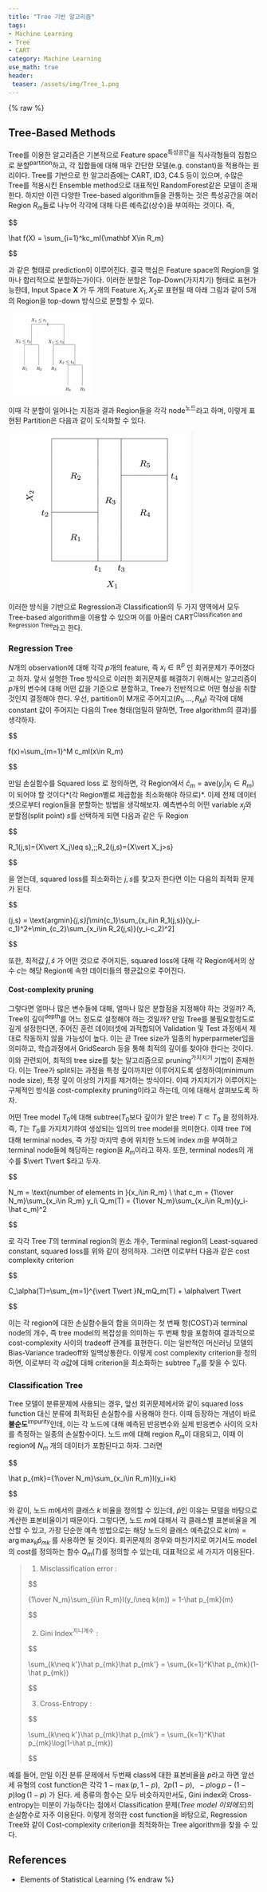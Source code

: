```yaml
---
title: "Tree 기반 알고리즘"
tags:
- Machine Learning
- Tree
- CART
category: Machine Learning
use_math: true
header: 
 teaser: /assets/img/Tree_1.png
---
```

{% raw %}
## Tree-Based Methods

Tree를 이용한 알고리즘은 기본적으로 Feature space<sup>특성공간</sup>을 직사각형들의 집합으로 분할<sup>partition</sup>하고, 각 집합들에 대해 매우 간단한 모델(e.g. constant)을 적용하는 원리이다. Tree를 기반으로 한 알고리즘에는 CART, ID3, C4.5 등이 있으며, 수많은 Tree를 적용시킨 Ensemble method으로 대표적인 RandomForest같은 모델이 존재한다. 하지만 이런 다양한 Tree-based algorithm들을 관통하는 것은 특성공간을 여러 Region $R_m$들로 나누어 각각에 대해 다른 예측값(상수)을 부여하는 것이다. 즉,

$$

\hat f(X) = \sum_{i=1}^kc_mI\{\mathbf X\in R_m\}

$$

과 같은 형태로 prediction이 이루어진다. 결국 핵심은 Feature space의 Region을 얼마나 합리적으로 분할하는가이다. 이러한 분할은 Top-Down(가지치기) 형태로 표현가능한데, Input Space $\mathbf X$ 가 두 개의 Feature $X_1,X_2$로 표현될 때 아래 그림과 같이 5개의 Region을 top-down 방식으로 분할할 수 있다.

<img src="/assets/img/Tree_0.png" alt="스크린샷 2022-04-13 오후 2.29.49" style="zoom:25%;" />

이때 각 분할이 일어나는 지점과 결과 Region들을 각각 node<sup>노드</sup>라고 하며, 이렇게 표현된 Partition은 다음과 같이 도식화할 수 있다.

<img src="/assets/img/Tree_1.png" alt="스크린샷 2022-04-13 오후 2.30.35" style="zoom:50%;" />

이러한 방식을 기반으로 Regression과 Classification의 두 가지 영역에서 모두 Tree-based algorithm을 이용할 수 있으며 이를 아울러 CART<sup>Classification and Regression Tree</sup>라고 한다.

### Regression Tree

$N$개의 observation에 대해 각각 $p$개의 feature, 즉 $x_i\in\mathbb R^p$ 인 회귀문제가 주어졌다고 하자. 앞서 설명한 Tree 방식으로 이러한 회귀문제를 해결하기 위해서는 알고리즘이 $p$개의 변수에 대해 어떤 값을 기준으로 분할하고, Tree가 전반적으로 어떤 형상을 취할 것인지 결정해야 한다. 우선, partition이 M개로 주어지고($R_1,\ldots,R_M$) 각각에 대해 constant 값이 주어지는 다음의 Tree 형태(엄밀히 말하면, Tree algorithm의 결과)를 생각하자.

$$

f(x)=\sum_{m=1}^M c_mI(x\in R_m)

$$

만일 손실함수를 Squared loss 로 정의하면, 각 Region에서 $\hat c_m = \text{ave}(y_i\vert x_i\in R_m)$ 이 되어야 할 것이다*(각 Region별로 제곱합을 최소화해야 하므로)*. 이제 전체 데이터셋으로부터 region들을 분할하는 방법을 생각해보자. 예측변수의 어떤 variable $x_j$와 분할점(split point) $s$를 선택하게 되면 다음과 같은 두 Region

$$

R_1(j,s)=\{X\vert X_j\leq s\},\;\;R_2(j,s)=\{X\vert X_j>s\}

$$

을 얻는데, squared loss를 최소화하는 $j,s$를 찾고자 한다면 이는 다음의 최적화 문제가 된다.

$$

(j,s) = \text{argmin}_{j,s}[\min_{c_1}\sum_{x_i\in R_1(j,s)}(y_i-c_1)^2+\min_{c_2}\sum_{x_i\in R_2(j,s)}(y_i-c_2)^2]

$$

또한, 최적값 $\hat j,\hat s$ 가 어떤 것으로 주어지든, squared loss에 대해 각 Region에서의 상수 $c$는 해당 Region에 속한 데이터들의 평균값으로 주어진다.

#### Cost-complexity pruning

그렇다면 얼마나 많은 변수들에 대해, 얼마나 많은 분할점을 지정해야 하는 것일까? 즉, Tree의 깊이<sup>depth</sup>를 어느 정도로 설정해야 하는 것일까? 만일 Tree를 불필요할정도로 깊게 설정한다면, 주어진 훈련 데이터셋에 과적합되어 Validation 및 Test 과정에서 제대로 작동하지 않을 가능성이 높다. 이는 곧 Tree size가 일종의 hyperparmeter임을 의미하고, 학습과정에서 GridSearch 등을 통해 최적의 깊이를 찾아야 한다는 것이다. 이와 관련되어, 최적의 tree size를 찾는 알고리즘으로 pruning<sup>가지치기</sup> 기법이 존재한다. 이는 Tree가 split되는 과정을 특정 깊이까지만 이루어지도록 설정하여(minimum node size), 특정 깊이 이상의 가지를 제거하는 방식이다. 이때 가지치기가 이루어지는 구체적인 방식을 cost-complexity pruning이라고 하는데, 이에 대해서 살펴보도록 하자.

어떤 Tree model $T_0$에 대해 subtree($T_0$보다 깊이가 얕은 tree) $T\subset T_0$ 을 정의하자. 즉, $T$는 $T_0$를 가지치기하여 생성되는 임의의 tree model을 의미한다. 이때 tree $T$에 대해 terminal nodes, 즉 가장 마지막 층에 위치한 노드에 index $m$을 부여하고 terminal node들에 해당하는 region을 $R_m$이라고 하자. 또한, terminal nodes의 개수를 $\vert T\vert $라고 두자.

$$

N_m = \text{number of elements in }\{x_i\in R_m\} \\
\hat c_m = {1\over N_m}\sum_{x_i\in R_m} y_i\\
Q_m(T) = {1\over N_m}\sum_{x_i\in R_m}(y_i-\hat c_m)^2

$$

로 각각 Tree $T$의 terminal region의 원소 개수, Terminal region의 Least-squared constant, squared loss를 위와 같이 정의하자. 그러면 이로부터 다음과 같은 cost complexity criterion

$$

C_\alpha(T)=\sum_{m=1}^{\vert T\vert }N_mQ_m(T) + \alpha\vert T\vert 

$$

이는 각 region에 대한 손실함수들의 합을 의미하는 첫 번째 항(COST)과 terminal node의 개수, 즉 tree model의 복잡성을 의미하는 두 번째 항을 포함하여 결과적으로 cost-complexity 사이의 tradeoff 관계를 표현한다. 이는 일반적인 머신러닝 모델의 Bias-Variance tradeoff와 일맥상통한다. 이렇게 cost complexity criterion을 정의하면, 이로부터 각 $\alpha$값에 대해 criterion을 최소화하는 subtree $T_\alpha$를 찾을 수 있다.

### Classification Tree

Tree 모델이 분류문제에 사용되는 경우, 앞선 회귀문제에서와 같이 squared loss function 대신 분류에 최적화된 손실함수를 사용해야 한다. 이때 등장하는 개념이 바로 **불순도**<sup>impurity</sup>인데, 이는 각 노드에 대해 예측된 반응변수와 실제 반응변수 사이의 오차를 측정하는 일종의 손실함수이다. 노드 $m$에 대해 region $R_m$이 대응되고, 이때 이 region에 $N_m$ 개의 데이터가 포함된다고 하자. 그러면

$$

\hat p_{mk}={1\over N_m}\sum_{x_i\in R_m}I(y_i=k)

$$

와 같이, 노드 $m$에서의 클래스 $k$ 비율을 정의할 수 있는데, $\hat p$인 이유는 모델을 바탕으로 계산한 표본비율이기 때문이다. 그렇다면, 노드 $m$에 대해서 각 클래스별 표본비율을 계산할 수 있고, 가장 단순한 예측 방법으로는 해당 노드의 클래스 예측값으로 $k(m)=\arg\max_k\hat p_{mk}$ 를 사용하면 될 것이다. 회귀문제의 경우와 마찬가지로 여기서도 model의 cost를 정의하는 함수 $Q_m(T)$를 정의할 수 있는데, 대표적으로 세 가지가 이용된다.

> 1. Misclassification error :
>
> 
> $$
> 
> {1\over N_m}\sum_{i\in R_m}I(y_i\neq k(m)) = 1-\hat p_{mk}(m)
> 
> $$
> 
>
> 2. Gini Index<sup>지니계수</sup> :
>
> 
> $$
> 
> \sum_{k\neq k'}\hat p_{mk}\hat p_{mk'} = \sum_{k=1}^K\hat p_{mk}(1-\hat p_{mk})
> 
> $$
> 
>
> 3. Cross-Entropy :
>
> 
> $$
> 
> \sum_{k\neq k'}\hat p_{mk}\hat p_{mk'} = \sum_{k=1}^K\hat p_{mk}\log(1-\hat p_{mk})
> 
> $$
> 
예를 들어, 만일 이진 분류 문제에서 두번째 class에 대한 표본비율을 $p$라고 하면 앞선 세 유형의 cost function은 각각 $1-\max(p,1-p), \;\;2p(1-p),\;\;-p\log p-(1-p)\log(1-p)$ 가 된다. 세 종류의 함수는 모두 비슷하지만서도, Gini index와 Cross-entropy는 미분이 가능하다는 점에서 Classification 문제(*Tree model 이외에도*)의 손실함수로 자주 이용된다. 이렇게 정의한 cost function을 바탕으로, Regression Tree와 같이 Cost-complexity criterion을 최적화하는 Tree algorithm을 찾을 수 있다.

## References

- Elements of Statistical Learning
{% endraw %}